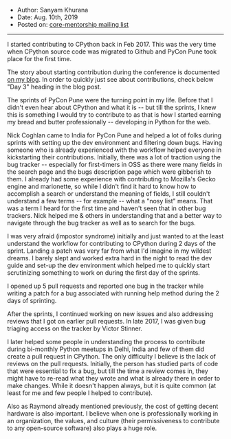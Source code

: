 * Author: Sanyam Khurana
* Date: Aug. 10th, 2019
* Posted on: [core-mentorship mailing list](https://mail.python.org/archives/list/core-mentorship@python.org/message/SP34UTR4V7X57FUMBXXLKSVPA6MDU7PW/)

---

I started contributing to CPython back in Feb 2017. This was the very
time when CPython source code was migrated to Github and PyCon Pune took
place for the first time.

The story about starting contribution during the conference is documented
[on my blog](https://www.sanyamkhurana.com/blog/pycon-pune-2017.html).
In order to quickly just see about contributions, check below "Day 3"
heading in the blog post.

The sprints of PyCon Pune were the turning point in my life. Before that
I didn't even hear about CPython and what it is -- but till the sprints,
I knew this is something I would try to contribute to as that is how I
started earning my bread and butter professionally -- developing in
Python for the web.

Nick Coghlan came to India for PyCon Pune and helped a lot of folks
during sprints with setting up the dev environment and filtering down
bugs. Having someone who is already experienced with the workflow helped
everyone in kickstarting their contributions. Initially, there was a lot
of traction using the bug tracker -- especially for first-timers in OSS
as there were many fields in the search page and the bugs description
page which were gibberish to them. I already had some experience with
contributing to Mozilla's Gecko engine and marionette, so while I didn't
find it hard to know how to accomplish a search or understand the
meaning of fields, I still couldn't understand a few terms -- for
example -- what a "nosy list" means. That was a term I heard for the
first time and haven't seen that in other bug trackers. Nick helped me &
others in understanding that and a better way to navigate through the
bug tracker as well as to search for the bugs.

I was very afraid (impostor syndrome) initially and just wanted to at
the least understand the workflow for contributing to CPython during 2
days of the sprint. Landing a patch was very far from what I'd imagine
in my wildest dreams. I barely slept and worked extra hard in the night
to read the dev guide and set-up the dev environment which helped me to
quickly start scrutinizing something to work on during the first day of
the sprints.

I opened up 5 pull requests and reported one bug in the tracker while
writing a patch for a bug associated with running help method during the
2 days of sprinting.

After the sprints, I continued working on new issues and also addressing
reviews that I got on earlier pull requests. In late 2017, I was given
bug triaging access on the tracker by Victor Stinner.

I later helped some people in understanding the process to contribute
during bi-monthly Python meetups in Delhi, India and few of them did
create a pull request in CPython. The only difficulty I believe is the
lack of reviews on the pull requests. Initially, the person has studied
parts of code that were essential to fix a bug, but till the time a
review comes in, they might have to re-read what they wrote and what is
already there in order to make changes. While it doesn't happen always,
but it is quite common (at least for me and few people I helped to
contribute).

Also as Raymond already mentioned previously, the cost of getting decent
hardware is also important. I believe when one is professionally working
in an organization, the values, and culture (their permissiveness to
contribute to any open-source software) also plays a huge role.
